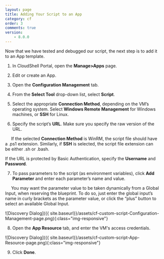 ```yaml
---
layout: page
title: Adding Your Script to an App
category: cf
order: 3
comments: true
version:
    - 8.0.0
---
```


Now that we have tested and debugged our script, the next step is to add it to an App template.

1)	In CloudShell Portal, open the **Manage>Apps** page.

2)	Edit or create an App.

3)	Open the **Configuration Management** tab.

4)	From the **Select Tool** drop-down list, select **Script**.

5)	Select the appropriate **Connection Method**, depending on the VM’s operating system. Select **Windows Remote Management** for Windows machines, or **SSH** for Linux.

6)	Specify the script’s **URL**. Make sure you specify the raw version of the URL.

&nbsp;&nbsp;&nbsp;&nbsp;&nbsp;If the selected **Connection Method** is WinRM, the script file should have a .ps1 extension. Similarly, if **SSH** is selected, the script file extension can be either .sh or .bash.

If the URL is protected by Basic Authentication, specify the **Username** and **Password**. 

7)	To pass parameters to the script (as environment variables), click **Add Parameter** and enter each parameter’s name and value.

&nbsp;&nbsp;&nbsp;&nbsp;&nbsp;You may want the parameter value to be taken dynamically from a Global Input, when reserving the blueprint. To do so, just enter the global input’s name in curly brackets as the parameter value, or click the “plus” button to select an available Global Input.

![Discovery Dialog]({{ site.baseurl}}/assets/cf-custom-script-Configuration-Management-page.png){:class="img-responsive"}

8)	Open the **App Resource** tab, and enter the VM's access credentials.

![Discovery Dialog]({{ site.baseurl}}/assets/cf-custom-script-App-Resource-page.png){:class="img-responsive"}
 
9)	Click **Done**.